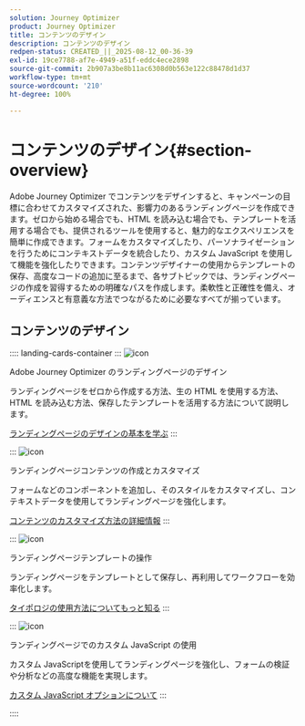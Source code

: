```yaml
---
solution: Journey Optimizer
product: Journey Optimizer
title: コンテンツのデザイン
description: コンテンツのデザイン
redpen-status: CREATED_||_2025-08-12_00-36-39
exl-id: 19ce7788-af7e-4949-a51f-eddc4ece2898
source-git-commit: 2b907a3be8b11ac6308d0b563e122c88478d1d37
workflow-type: tm+mt
source-wordcount: '210'
ht-degree: 100%

---
```


# コンテンツのデザイン{#section-overview}

Adobe Journey Optimizer でコンテンツをデザインすると、キャンペーンの目標に合わせてカスタマイズされた、影響力のあるランディングページを作成できます。ゼロから始める場合でも、HTML を読み込む場合でも、テンプレートを活用する場合でも、提供されるツールを使用すると、魅力的なエクスペリエンスを簡単に作成できます。フォームをカスタマイズしたり、パーソナライゼーションを行うためにコンテキストデータを統合したり、カスタム JavaScript を使用して機能を強化したりできます。コンテンツデザイナーの使用からテンプレートの保存、高度なコードの追加に至るまで、各サブトピックでは、ランディングページの作成を習得するための明確なパスを作成します。柔軟性と正確性を備え、オーディエンスと有意義な方法でつながるために必要なすべてが揃っています。

## コンテンツのデザイン

:::: landing-cards-container
:::
![icon](https://cdn.experienceleague.adobe.com/icons/circle-play.svg?lang=ja)

Adobe Journey Optimizer のランディングページのデザイン

ランディングページをゼロから作成する方法、生の HTML を使用する方法、HTML を読み込む方法、保存したテンプレートを活用する方法について説明します。

[ランディングページのデザインの基本を学ぶ](../using/landing-pages/design-lp.md)
:::

:::
![icon](https://cdn.experienceleague.adobe.com/icons/puzzle-piece.svg?lang=ja)

ランディングページコンテンツの作成とカスタマイズ

フォームなどのコンポーネントを追加し、そのスタイルをカスタマイズし、コンテキストデータを使用してランディングページを強化します。

[コンテンツのカスタマイズ方法の詳細情報](../using/landing-pages/lp-content.md)
:::

:::
![icon](https://cdn.experienceleague.adobe.com/icons/list-check.svg?lang=ja)

ランディングページテンプレートの操作

ランディングページをテンプレートとして保存し、再利用してワークフローを効率化します。

[タイポロジの使用方法についてもっと知る](../using/landing-pages/lp-templates.md)
:::

:::
![icon](https://cdn.experienceleague.adobe.com/icons/code-branch.svg?lang=ja)

ランディングページでのカスタム JavaScript の使用

カスタム JavaScriptを使用してランディングページを強化し、フォームの検証や分析などの高度な機能を実現します。

[カスタム JavaScript オプションについて](../using/landing-pages/lp-custom-js.md)
:::

::::
